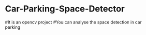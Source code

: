 # Car-Parking-Space-Detector
#It is an opencv project
#You can analyse the space detection in car parking 
